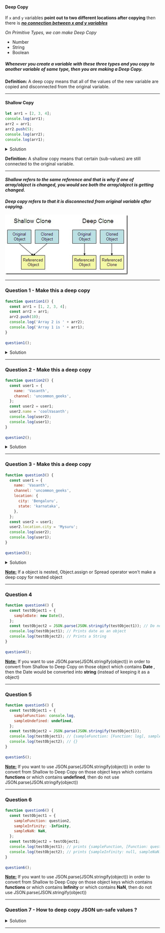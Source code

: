 #### Deep Copy

If `x` and `y` variables **point out to two different locations after copying** then there is <ins>**_no connection between x and y variables_**</ins>

<i>On Primitive Types, we can make Deep Copy</i>

- Number
- String
- Boolean

##### Whenever you create a variable with these three types and you copy to another variable of same type, then you are making a Deep Copy.

<strong>Definition:</strong> A deep copy means that all of the values of the new variable are copied and disconnected from the original variable.

---

#### Shallow Copy

```js
let arr1 = [2, 3, 4];
console.log(arr1);
arr2 = arr1;
arr2.push(5);
console.log(arr2);
console.log(arr1);
```

<details>
<summary>Solution</summary>

```js
[2, 3, 4];
[2, 3, 4, 5];
[2, 3, 4, 5];
```

</details>

<strong>Definition:</strong> A shallow copy means that certain (sub-values) are still connected to the original variable.

---

#### <i>Shallow refers to the same reference and that is why if one of array/object is changed, you would see both the array/object is getting changed.</i>

#### <i>Deep copy refers to that it is disconnected from original variable after copying.</i>


![alt text](/js/JS_Advanced_Concepts/images_used/Deepy_Copy_and_Shallow%20Copy.jpg)

---

### Question 1 - Make this a deep copy

```js
function question1() {
  const arr1 = [1, 2, 3, 4];
  const arr2 = arr1;
  arr2.push(10);
  console.log('Array 2 is ' + arr2);
  console.log('Array 1 is ' + arr1);
}

question1();
```

<details>
<summary>Solution</summary>

```js
// Change this line to look like below in the above function
const arr2 = [...arr1];
```

</details>

---

### Question 2 - Make this a deep copy

```js
function question2() {
  const user1 = {
    name: 'Vasanth',
    channel: 'uncommon_geeks',
  };
  const user2 = user1;
  user2.name = 'coolVasanth';
  console.log(user2);
  console.log(user1);
}

question2();
```

<details>
<summary>Solution</summary>

```js
// Change this line to look like below in the above function
const user2 = { ...user1 }; // Approach 1
const user2 = Object.assign({}, user1); // Approach 2
```

</details>

---

### Question 3 - Make this a deep copy

```js
function question3() {
  const user1 = {
    name: 'Vasanth',
    channel: 'uncommon_geeks',
    location: {
      city: 'Bengaluru',
      state: 'karnataka',
    },
  };
  const user2 = user1;
  user2.location.city = 'Mysuru';
  console.log(user2);
  console.log(user1);
}

question3();
```

<details>
<summary>Solution</summary>

```js
// Change this line to look like below in the above function
const user2 = JSON.parse(JSON.stringify(user1));
```

</details>

<strong><u>Note:</u></strong> If a object is nested, Object.assign or Spread operator won't make a deep copy for nested object

---

### Question 4

```js
function question4() {
  const testObject1 = {
    sampleDate: new Date(),
  };
  const testObject2 = JSON.parse(JSON.stringify(testObject1)); // Do not use this liner as it prints different dataTypes
  console.log(testObject1); // Prints date as an object
  console.log(testObject2); // Prints a String
}

question4();
```

<strong><u>Note:</u></strong> If you want to use JSON.parse(JSON.stringify(object)) in order to convert from Shallow to Deep Copy on those object which contains <strong> Date </strong>, then the Date would be converted into <strong>string</strong> (instead of keeping it as a object)

---

### Question 5

```js
function question5() {
  const testObject1 = {
    sampleFunction: console.log,
    sampleUndefined: undefined,
  };
  const testObject2 = JSON.parse(JSON.stringify(testObject1));
  console.log(testObject1); // {sampleFunction: [Function: log], sampleUndefined: undefined}
  console.log(testObject2); // {}
}

question5();
```

<strong><u>Note:</u></strong> If you want to use JSON.parse(JSON.stringify(object)) in order to convert from Shallow to Deep Copy on those object keys which contains <strong>functions</strong> or which contains <strong>undefined</strong>, then do not use JSON.parse(JSON.stringify(object))

---

### Question 6

```js
function question6() {
  const testObject1 = {
    sampleFunction: question2,
    sampleInfinity: -Infinity,
    sampleNaN: NaN,
  };
  const testObject2 = testObject1;
  console.log(testObject1); // prints {sampleFunction, [Function: question2], sampleInfinity: -Infinity, sampleNaN: NaN }
  console.log(testObject2); // prints {sampleInfinity: null, sampleNaN: null }
}

question6();
```

<strong><u>Note:</u></strong> If you want to use JSON.parse(JSON.stringify(object)) in order to convert from Shallow to Deep Copy on those object keys which contains <strong>functions</strong> or which contains <strong>Infinity</strong> or which contains <strong>NaN</strong>, then do not use JSON.parse(JSON.stringify(object))

---

### Question 7 - How to deep copy JSON un-safe values ?

<details>
<summary>Solution</summary>

```js
1. Copying all values one after another.
2. Recursive copying all the values one after another
3. Using Libraries like lodash
```

</details>

---
